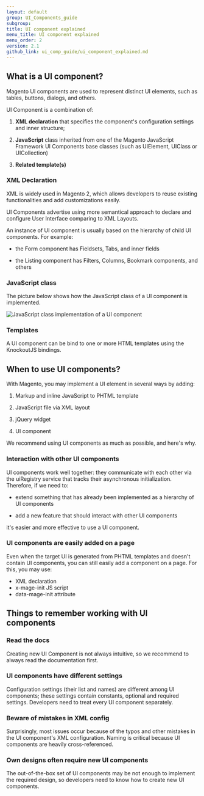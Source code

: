 ```yaml
---
layout: default
group: UI_Components_guide
subgroup:
title: UI component explained
menu_title: UI component explained
menu_order: 2
version: 2.1
github_link: ui_comp_guide/ui_component_explained.md
---
```


## What is a UI component?

Magento UI components are used to represent distinct UI elements, such as tables, buttons, dialogs, and others.

UI Component is a combination of:

1. **XML declaration** that specifies the component's configuration settings and inner structure;

2. **JavaScript** class inherited from one of the Magento JavaScript Framework UI Components base classes (such as UIElement, UIClass or UICollection)

3. **Related template(s)**

### XML Declaration

XML is widely used in Magento 2, which allows developers to reuse existing functionalities and add customizations easily.

UI Components advertise using more semantical approach to declare and configure User Interface comparing to XML Layouts.

An instance of UI component is usually based on the hierarchy of child UI components. For example:

* the Form component has Fieldsets, Tabs, and inner fields

* the Listing component has Filters, Columns, Bookmark components, and others

### JavaScript class

The picture below shows how the JavaScript class of a UI component is implemented.

![JavaScript class implementation of a UI component]({{site.baseurl}}common/images/ui_comp_js_class.png)

### Templates

A UI component can be bind to one or more HTML templates using the KnockoutJS bindings.

## When to use UI components?

With Magento, you may implement a UI element in several ways by adding:

1. Markup and inline JavaScript to PHTML template

2. JavaScript file via XML layout

3. jQuery widget

4. UI component

We recommend using UI components as much as possible, and here's why.

### Interaction with other UI components

UI components work well together: they communicate with each other via the uiRegistry service that tracks their asynchronous initialization. Therefore, if we need to:

* extend something that has already been implemented as a hierarchy of UI components

* add a new feature that should interact with other UI components

it's easier and more effective to use a UI component.

### UI components are easily added on a page

Even when the target UI is generated from PHTML templates and doesn't contain UI components, you can still easily add a component on a page. For this, you may use:

* XML declaration
* x-mage-init JS script
* data-mage-init attribute

## Things to remember working with UI components

### Read the docs

Creating new UI Component is not always intuitive, so we recommend to always read the documentation first.

### UI components have different settings

Configuration settings (their list and names) are different among UI components; these settings contain constants, optional and required settings. Developers need to treat every UI component separately.

### Beware of mistakes in XML config

Surprisingly, most issues occur because of the typos and other mistakes in the UI component's XML configuration. Naming is critical because UI components are heavily cross-referenced.

### Own designs often require new UI components

The out-of-the-box set of UI components may be not enough to implement the required design, so developers need to know how to create new UI components.
